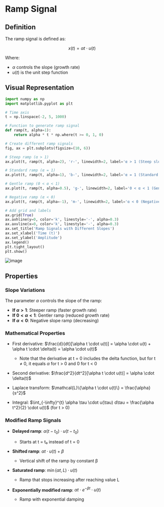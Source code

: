 # Ramp Signal

## Definition

The ramp signal is defined as:

$$x(t) = \alpha t \cdot u(t)$$

Where:
- $\alpha$ controls the slope (growth rate)
- $u(t)$ is the unit step function

## Visual Representation

```python
import numpy as np
import matplotlib.pyplot as plt

# Time axis
t = np.linspace(-2, 5, 1000)

# Function to generate ramp signal
def ramp(t, alpha=1):
    return alpha * t * np.where(t >= 0, 1, 0)

# Create different ramp signals
fig, ax = plt.subplots(figsize=(10, 6))

# Steep ramp (α > 1)
ax.plot(t, ramp(t, alpha=2), 'r-', linewidth=2, label='α > 1 (Steep slope)')

# Standard ramp (α = 1)
ax.plot(t, ramp(t, alpha=1), 'b-', linewidth=2, label='α = 1 (Standard slope)')

# Gentle ramp (0 < α < 1)
ax.plot(t, ramp(t, alpha=0.5), 'g-', linewidth=2, label='0 < α < 1 (Gentle slope)')

# Negative ramp (α < 0)
ax.plot(t, ramp(t, alpha=-1), 'm-', linewidth=2, label='α < 0 (Negative slope)')

# Add grid and labels
ax.grid(True)
ax.axhline(y=0, color='k', linestyle='-', alpha=0.3)
ax.axvline(x=0, color='k', linestyle='-', alpha=0.3)
ax.set_title('Ramp Signals with Different Slopes')
ax.set_xlabel('Time (t)')
ax.set_ylabel('Amplitude')
ax.legend()
plt.tight_layout()
plt.show()

```

![image](https://github.com/user-attachments/assets/1482b7f7-e9f5-494a-b81b-10b2a0dd498c)

## Properties

### Slope Variations

The parameter $\alpha$ controls the slope of the ramp:

- **If $\alpha > 1$**: Steeper ramp (faster growth rate)
- **If $0 < \alpha < 1$**: Gentler ramp (reduced growth rate)
- **If $\alpha < 0$**: Negative slope ramp (decreasing)

### Mathematical Properties

- First derivative: $\frac{d}{dt}[\alpha t \cdot u(t)] = \alpha \cdot u(t) + \alpha t \cdot \delta(t) = \alpha \cdot u(t)$
  - Note that the derivative at t = 0 includes the delta function, but for t ≠ 0, it equals $\alpha$ for t > 0 and 0 for t < 0
  
- Second derivative: $\frac{d^2}{dt^2}[\alpha t \cdot u(t)] = \alpha \cdot \delta(t)$

- Laplace transform: $\mathcal{L}\{\alpha t \cdot u(t)\} = \frac{\alpha}{s^2}$

- Integral: $\int_{-\infty}^{t} \alpha \tau \cdot u(\tau) d\tau = \frac{\alpha t^2}{2} \cdot u(t)$ (for t > 0)

### Modified Ramp Signals

- **Delayed ramp**: $\alpha (t-t_0) \cdot u(t-t_0)$ 
  - Starts at t = t₀ instead of t = 0

- **Shifted ramp**: $\alpha t \cdot u(t) + \beta$
  - Vertical shift of the ramp by constant β

- **Saturated ramp**: $\min(\alpha t, L) \cdot u(t)$
  - Ramp that stops increasing after reaching value L

- **Exponentially modified ramp**: $\alpha t \cdot e^{-\beta t} \cdot u(t)$
  - Ramp with exponential damping
